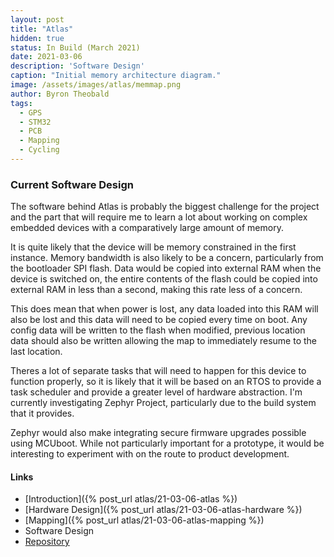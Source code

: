 ```yaml
---
layout: post
title: "Atlas"
hidden: true
status: In Build (March 2021)
date: 2021-03-06
description: 'Software Design'
caption: "Initial memory architecture diagram."
image: /assets/images/atlas/memmap.png
author: Byron Theobald
tags: 
  - GPS
  - STM32
  - PCB
  - Mapping
  - Cycling
---
```


### Current Software Design

The software behind Atlas is probably the biggest challenge for the project and the part that will require me to learn a lot about working on complex embedded devices with a comparatively large amount of memory.

It is quite likely that the device will be memory constrained in the first instance. Memory bandwidth is also likely to be a concern, particularly from the bootloader SPI flash. Data would be copied into external RAM when the device is switched on, the entire contents of the flash could be copied into external RAM in less than a second, making this rate less of a concern.

This does mean that when power is lost, any data loaded into this RAM will also be lost and this data will need to be copied every time on boot. Any config data will be written to the flash when modified, previous location data should also be written allowing the map to immediately resume to the last location.

Theres a lot of separate tasks that will need to happen for this device to function properly, so it is likely that it will be based on an RTOS to provide a task scheduler and provide a greater level of hardware abstraction. I'm currently investigating Zephyr Project, particularly due to the build system that it provides.

Zephyr would also make integrating secure firmware upgrades possible using MCUboot. While not particularly important for a prototype, it would be interesting to experiment with on the route to product development.

#### Links

- [Introduction]({% post_url atlas/21-03-06-atlas %})
- [Hardware Design]({% post_url atlas/21-03-06-atlas-hardware %})
- [Mapping]({% post_url atlas/21-03-06-atlas-mapping %})
- Software Design
- [Repository](https://github.com/btheobald/atlas/tree/atlas_dev)
